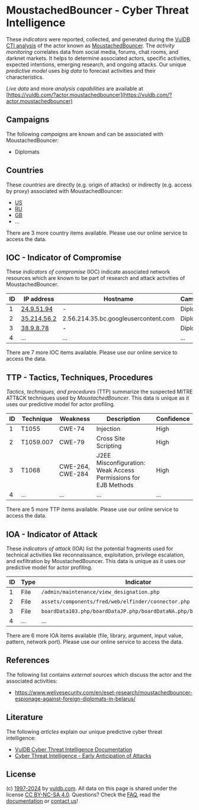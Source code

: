 # MoustachedBouncer - Cyber Threat Intelligence

These _indicators_ were reported, collected, and generated during the [VulDB CTI analysis](https://vuldb.com/?kb.cti) of the actor known as [MoustachedBouncer](https://vuldb.com/?actor.moustachedbouncer). The _activity monitoring_ correlates data from social media, forums, chat rooms, and darknet markets. It helps to determine associated actors, specific activities, expected intentions, emerging research, and ongoing attacks. Our unique _predictive model_ uses _big data_ to forecast activities and their characteristics.

_Live data_ and more _analysis capabilities_ are available at [https://vuldb.com/?actor.moustachedbouncer](https://vuldb.com/?actor.moustachedbouncer)

## Campaigns

The following _campaigns_ are known and can be associated with MoustachedBouncer:

* Diplomats

## Countries

These _countries_ are directly (e.g. origin of attacks) or indirectly (e.g. access by proxy) associated with MoustachedBouncer:

* [US](https://vuldb.com/?country.us)
* [RU](https://vuldb.com/?country.ru)
* [GB](https://vuldb.com/?country.gb)
* ...

There are 3 more country items available. Please use our online service to access the data.

## IOC - Indicator of Compromise

These _indicators of compromise_ (IOC) indicate associated network resources which are known to be part of research and attack activities of MoustachedBouncer.

ID | IP address | Hostname | Campaign | Confidence
-- | ---------- | -------- | -------- | ----------
1 | [24.9.51.94](https://vuldb.com/?ip.24.9.51.94) | - | Diplomats | High
2 | [35.214.56.2](https://vuldb.com/?ip.35.214.56.2) | 2.56.214.35.bc.googleusercontent.com | Diplomats | Medium
3 | [38.9.8.78](https://vuldb.com/?ip.38.9.8.78) | - | Diplomats | High
4 | ... | ... | ... | ...

There are 7 more IOC items available. Please use our online service to access the data.

## TTP - Tactics, Techniques, Procedures

_Tactics, techniques, and procedures_ (TTP) summarize the suspected MITRE ATT&CK techniques used by _MoustachedBouncer_. This data is unique as it uses our predictive model for actor profiling.

ID | Technique | Weakness | Description | Confidence
-- | --------- | -------- | ----------- | ----------
1 | T1055 | CWE-74 | Injection | High
2 | T1059.007 | CWE-79 | Cross Site Scripting | High
3 | T1068 | CWE-264, CWE-284 | J2EE Misconfiguration: Weak Access Permissions for EJB Methods | High
4 | ... | ... | ... | ...

There are 5 more TTP items available. Please use our online service to access the data.

## IOA - Indicator of Attack

These _indicators of attack_ (IOA) list the potential fragments used for technical activities like reconnaissance, exploitation, privilege escalation, and exfiltration by MoustachedBouncer. This data is unique as it uses our predictive model for actor profiling.

ID | Type | Indicator | Confidence
-- | ---- | --------- | ----------
1 | File | `/admin/maintenance/view_designation.php` | High
2 | File | `assets/components/fred/web/elfinder/connector.php` | High
3 | File | `boardData103.php/boardDataJP.php/boardDataNA.php/boardDataWW.php` | High
4 | ... | ... | ...

There are 6 more IOA items available (file, library, argument, input value, pattern, network port). Please use our online service to access the data.

## References

The following list contains _external sources_ which discuss the actor and the associated activities:

* https://www.welivesecurity.com/en/eset-research/moustachedbouncer-espionage-against-foreign-diplomats-in-belarus/

## Literature

The following _articles_ explain our unique predictive cyber threat intelligence:

* [VulDB Cyber Threat Intelligence Documentation](https://vuldb.com/?kb.cti)
* [Cyber Threat Intelligence - Early Anticipation of Attacks](https://www.scip.ch/en/?labs.20201022)

## License

(c) [1997-2024](https://vuldb.com/?kb.changelog) by [vuldb.com](https://vuldb.com/?kb.about). All data on this page is shared under the license [CC BY-NC-SA 4.0](https://creativecommons.org/licenses/by-nc-sa/4.0/). Questions? Check the [FAQ](https://vuldb.com/?kb.faq), read the [documentation](https://vuldb.com/?kb) or [contact us](https://vuldb.com/?contact)!
